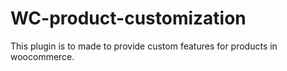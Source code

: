 # WC-product-customization
This plugin is to made to provide custom features for products in woocommerce.

